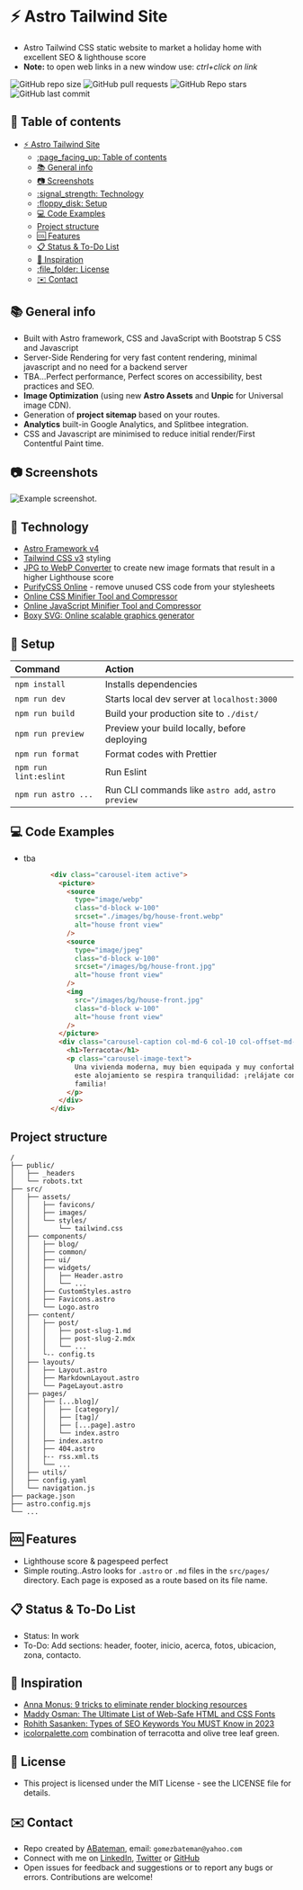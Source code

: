 # :zap: Astro Tailwind Site

* Astro Tailwind CSS static website to market a holiday home with excellent SEO & lighthouse score
* **Note:** to open web links in a new window use: _ctrl+click on link_

![GitHub repo size](https://img.shields.io/github/repo-size/AndrewJBateman/astro-tailwind-site?style=plastic)
![GitHub pull requests](https://img.shields.io/github/issues-pr/AndrewJBateman/astro-tailwind-site?style=plastic)
![GitHub Repo stars](https://img.shields.io/github/stars/AndrewJBateman/astro-tailwind-site?style=plastic)
![GitHub last commit](https://img.shields.io/github/last-commit/AndrewJBateman/astro-tailwind-site?style=plastic)

## :page_facing_up: Table of contents

* [:zap: Astro Tailwind Site](#zap-astro-tailwind-site)
  * [:page\_facing\_up: Table of contents](#page_facing_up-table-of-contents)
  * [:books: General info](#books-general-info)
  * [:camera: Screenshots](#camera-screenshots)
  * [:signal\_strength: Technology](#signal_strength-technology)
  * [:floppy\_disk: Setup](#floppy_disk-setup)
  * [:computer: Code Examples](#computer-code-examples)
  * [Project structure](#project-structure)
  * [:cool: Features](#cool-features)
  * [:clipboard: Status \& To-Do List](#clipboard-status--to-do-list)
  * [:clap: Inspiration](#clap-inspiration)
  * [:file\_folder: License](#file_folder-license)
  * [:envelope: Contact](#envelope-contact)

## :books: General info

* Built with Astro framework, CSS and JavaScript with Bootstrap 5 CSS and Javascript
* Server-Side Rendering for very fast content rendering, minimal javascript and no need for a backend server
* TBA...Perfect performance, Perfect scores on accessibility, best practices and SEO.
* **Image Optimization** (using new **Astro Assets** and **Unpic** for Universal image CDN).
* Generation of **project sitemap** based on your routes.
* **Analytics** built-in Google Analytics, and Splitbee integration.
* CSS and Javascript are minimised to reduce initial render/First Contentful Paint time.

## :camera: Screenshots

![Example screenshot](./imgs/home.png).

## :signal_strength: Technology

* [Astro Framework v4](https://astro.build/)
* [Tailwind CSS v3](https://tailwindcss.com/) styling
* [JPG to WebP Converter](https://www.freeconvert.com/jpg-to-webp) to create new image formats that result in a higher Lighthouse score
* [PurifyCSS Online](https://purifycss.online/) - remove unused CSS code from your stylesheets
* [Online CSS Minifier Tool and Compressor](https://www.toptal.com/developers/cssminifier)
* [Online JavaScript Minifier Tool and Compressor](https://www.toptal.com/developers/javascript-minifier)
* [Boxy SVG: Online scalable graphics generator](https://boxy-svg.com/)

## :floppy_disk: Setup

| Command               | Action                                             |
| :-------------------- | :------------------------------------------------- |
| `npm install`         | Installs dependencies                              |
| `npm run dev`         | Starts local dev server at `localhost:3000`        |
| `npm run build`       | Build your production site to `./dist/`            |
| `npm run preview`     | Preview your build locally, before deploying       |
| `npm run format`      | Format codes with Prettier                         |
| `npm run lint:eslint` | Run Eslint                                         |
| `npm run astro ...`   | Run CLI commands like `astro add`, `astro preview` |

## :computer: Code Examples

* tba

```html
          <div class="carousel-item active">
            <picture>
              <source
                type="image/webp"
                class="d-block w-100"
                srcset="./images/bg/house-front.webp"
                alt="house front view"
              />
              <source
                type="image/jpeg"
                class="d-block w-100"
                srcset="/images/bg/house-front.jpg"
                alt="house front view"
              />
              <img
                src="/images/bg/house-front.jpg"
                class="d-block w-100"
                alt="house front view"
              />
            </picture>
            <div class="carousel-caption col-md-6 col-10 col-offset-md-6">
              <h1>Terracota</h1>
              <p class="carousel-image-text">
                Una vivienda moderna, muy bien equipada y muy confortable. En
                este alojamiento se respira tranquilidad: ¡relájate con toda la
                familia!
              </p>
            </div>
          </div>
```

## Project structure

```text
/
├── public/
│   ├── _headers
│   └── robots.txt
├── src/
│   ├── assets/
│   │   ├── favicons/
│   │   ├── images/
│   │   └── styles/
│   │       └── tailwind.css
│   ├── components/
│   │   ├── blog/
│   │   ├── common/
│   │   ├── ui/
│   │   ├── widgets/
│   │   │   ├── Header.astro
│   │   │   └── ...
│   │   ├── CustomStyles.astro
│   │   ├── Favicons.astro
│   │   └── Logo.astro
│   ├── content/
│   │   ├── post/
│   │   │   ├── post-slug-1.md
│   │   │   ├── post-slug-2.mdx
│   │   │   └── ...
│   │   └-- config.ts
│   ├── layouts/
│   │   ├── Layout.astro
│   │   ├── MarkdownLayout.astro
│   │   └── PageLayout.astro
│   ├── pages/
│   │   ├── [...blog]/
│   │   │   ├── [category]/
│   │   │   ├── [tag]/
│   │   │   ├── [...page].astro
│   │   │   └── index.astro
│   │   ├── index.astro
│   │   ├── 404.astro
│   │   ├-- rss.xml.ts
│   │   └── ...
│   ├── utils/
│   ├── config.yaml
│   └── navigation.js
├── package.json
├── astro.config.mjs
└── ...
```

## :cool: Features

* Lighthouse score & pagespeed perfect
* Simple routing..Astro looks for `.astro` or `.md` files in the `src/pages/` directory. Each page is exposed as a route based on its file name.

## :clipboard: Status & To-Do List

* Status: In work
* To-Do: Add sections: header, footer, inicio, acerca, fotos, ubicacion, zona, contacto.

## :clap: Inspiration

* [Anna Monus: 9 tricks to eliminate render blocking resources](https://blog.logrocket.com/9-tricks-eliminate-render-blocking-resources/)
* [Maddy Osman: The Ultimate List of Web-Safe HTML and CSS Fonts](https://blog.hubspot.com/website/web-safe-html-css-fonts)
* [Rohith Sasanken: Types of SEO Keywords You MUST Know in 2023](https://www.linkedin.com/pulse/types-seo-keywords-you-must-know-2023-rohith-sasanken/)
* [icolorpalette.com](https://icolorpalette.com/download/palette/136393_color_palette.jpg) combination of terracotta and olive tree leaf green.

## :file_folder: License

* This project is licensed under the MIT License - see the LICENSE file for details.

## :envelope: Contact

* Repo created by [ABateman](https://github.com/AndrewJBateman), email: `gomezbateman@yahoo.com`
* Connect with me on [LinkedIn](https://www.linkedin.com/in/andrewbateman/), [Twitter](https://twitter.com/AndrewBateman) or [GitHub](https://github.com/AndrewJBateman)
* Open issues for feedback and suggestions or to report any bugs or errors. Contributions are welcome!
